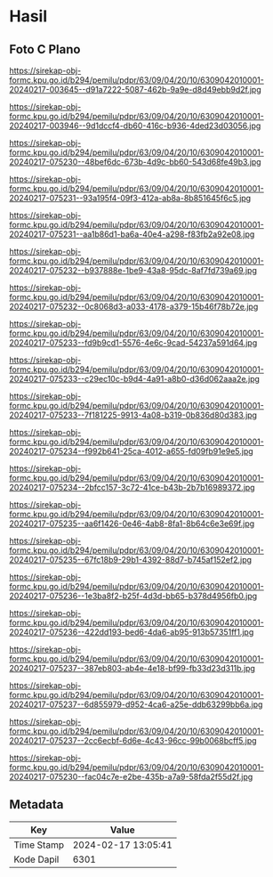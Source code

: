 # Hasil

## Foto C Plano

https://sirekap-obj-formc.kpu.go.id/b294/pemilu/pdpr/63/09/04/20/10/6309042010001-20240217-003645--d91a7222-5087-462b-9a9e-d8d49ebb9d2f.jpg

https://sirekap-obj-formc.kpu.go.id/b294/pemilu/pdpr/63/09/04/20/10/6309042010001-20240217-003946--9d1dccf4-db60-416c-b936-4ded23d03056.jpg

https://sirekap-obj-formc.kpu.go.id/b294/pemilu/pdpr/63/09/04/20/10/6309042010001-20240217-075230--48bef6dc-673b-4d9c-bb60-543d68fe49b3.jpg

https://sirekap-obj-formc.kpu.go.id/b294/pemilu/pdpr/63/09/04/20/10/6309042010001-20240217-075231--93a195f4-09f3-412a-ab8a-8b851645f6c5.jpg

https://sirekap-obj-formc.kpu.go.id/b294/pemilu/pdpr/63/09/04/20/10/6309042010001-20240217-075231--aa1b86d1-ba6a-40e4-a298-f83fb2a92e08.jpg

https://sirekap-obj-formc.kpu.go.id/b294/pemilu/pdpr/63/09/04/20/10/6309042010001-20240217-075232--b937888e-1be9-43a8-95dc-8af7fd739a69.jpg

https://sirekap-obj-formc.kpu.go.id/b294/pemilu/pdpr/63/09/04/20/10/6309042010001-20240217-075232--0c8068d3-a033-4178-a379-15b46f78b72e.jpg

https://sirekap-obj-formc.kpu.go.id/b294/pemilu/pdpr/63/09/04/20/10/6309042010001-20240217-075233--fd9b9cd1-5576-4e6c-9cad-54237a591d64.jpg

https://sirekap-obj-formc.kpu.go.id/b294/pemilu/pdpr/63/09/04/20/10/6309042010001-20240217-075233--c29ec10c-b9d4-4a91-a8b0-d36d062aaa2e.jpg

https://sirekap-obj-formc.kpu.go.id/b294/pemilu/pdpr/63/09/04/20/10/6309042010001-20240217-075233--7f181225-9913-4a08-b319-0b836d80d383.jpg

https://sirekap-obj-formc.kpu.go.id/b294/pemilu/pdpr/63/09/04/20/10/6309042010001-20240217-075234--f992b641-25ca-4012-a655-fd09fb91e9e5.jpg

https://sirekap-obj-formc.kpu.go.id/b294/pemilu/pdpr/63/09/04/20/10/6309042010001-20240217-075234--2bfcc157-3c72-41ce-b43b-2b7b16989372.jpg

https://sirekap-obj-formc.kpu.go.id/b294/pemilu/pdpr/63/09/04/20/10/6309042010001-20240217-075235--aa6f1426-0e46-4ab8-8fa1-8b64c6e3e69f.jpg

https://sirekap-obj-formc.kpu.go.id/b294/pemilu/pdpr/63/09/04/20/10/6309042010001-20240217-075235--67fc18b9-29b1-4392-88d7-b745af152ef2.jpg

https://sirekap-obj-formc.kpu.go.id/b294/pemilu/pdpr/63/09/04/20/10/6309042010001-20240217-075236--1e3ba8f2-b25f-4d3d-bb65-b378d4956fb0.jpg

https://sirekap-obj-formc.kpu.go.id/b294/pemilu/pdpr/63/09/04/20/10/6309042010001-20240217-075236--422dd193-bed6-4da6-ab95-913b57351ff1.jpg

https://sirekap-obj-formc.kpu.go.id/b294/pemilu/pdpr/63/09/04/20/10/6309042010001-20240217-075237--387eb803-ab4e-4e18-bf99-fb33d23d311b.jpg

https://sirekap-obj-formc.kpu.go.id/b294/pemilu/pdpr/63/09/04/20/10/6309042010001-20240217-075237--6d855979-d952-4ca6-a25e-ddb63299bb6a.jpg

https://sirekap-obj-formc.kpu.go.id/b294/pemilu/pdpr/63/09/04/20/10/6309042010001-20240217-075237--2cc6ecbf-6d6e-4c43-96cc-99b0068bcff5.jpg

https://sirekap-obj-formc.kpu.go.id/b294/pemilu/pdpr/63/09/04/20/10/6309042010001-20240217-075230--fac04c7e-e2be-435b-a7a9-58fda2f55d2f.jpg


## Metadata

| Key        | Value               |
| ---------- | ------------------- |
| Time Stamp | 2024-02-17 13:05:41 |
| Kode Dapil | 6301                |



